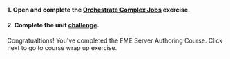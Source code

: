 <head><base target="_blank"> </head>

#### **1. Open and complete the [Orchestrate Complex Jobs](https://safe.my.trailhead.com/content/safe/modules/connect-automations-with-job-orchestration/exercise-orchestrate-complex-jobs?trail_id=fme-server-authoring) exercise.**

  


#### **2. Complete the unit** [**challenge**](https://safe.my.trailhead.com/content/safe/modules/connect-automations-with-job-orchestration/exercise-orchestrate-complex-jobs?trail_id=fme-server-authoring#challenge).

Congratualtions! You've completed the FME Server Authoring Course. Click next to go to course wrap up exercise.


